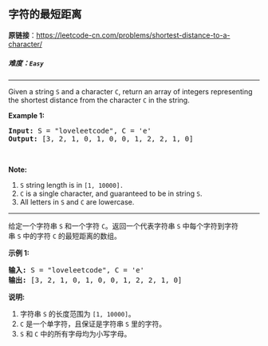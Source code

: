 ## 字符的最短距离

**原链接**：<https://leetcode-cn.com/problems/shortest-distance-to-a-character/>

##### 难度：**`Easy`**

----- 
<p>Given a string <code>S</code>&nbsp;and a character <code>C</code>, return an array of integers representing the shortest distance from the character <code>C</code> in the string.</p>

<p><strong>Example 1:</strong></p>

<pre>
<strong>Input:</strong> S = &quot;loveleetcode&quot;, C = &#39;e&#39;
<strong>Output:</strong> [3, 2, 1, 0, 1, 0, 0, 1, 2, 2, 1, 0]
</pre>

<p>&nbsp;</p>

<p><strong>Note:</strong></p>

<ol>
	<li><code>S</code> string length is&nbsp;in&nbsp;<code>[1, 10000].</code></li>
	<li><code>C</code>&nbsp;is a single character, and guaranteed to be in string <code>S</code>.</li>
	<li>All letters in <code>S</code> and <code>C</code> are lowercase.</li>
</ol>


----- 
<p>给定一个字符串&nbsp;<code>S</code>&nbsp;和一个字符&nbsp;<code>C</code>。返回一个代表字符串&nbsp;<code>S</code>&nbsp;中每个字符到字符串&nbsp;<code>S</code>&nbsp;中的字符&nbsp;<code>C</code>&nbsp;的最短距离的数组。</p>

<p><strong>示例 1:</strong></p>

<pre>
<strong>输入:</strong> S = &quot;loveleetcode&quot;, C = &#39;e&#39;
<strong>输出:</strong> [3, 2, 1, 0, 1, 0, 0, 1, 2, 2, 1, 0]
</pre>

<p><strong>说明:</strong></p>

<ol>
	<li>字符串&nbsp;<code>S</code>&nbsp;的长度范围为&nbsp;<code>[1, 10000]</code>。</li>
	<li><code>C</code>&nbsp;是一个单字符，且保证是字符串&nbsp;<code>S</code>&nbsp;里的字符。</li>
	<li><code>S</code>&nbsp;和&nbsp;<code>C</code>&nbsp;中的所有字母均为小写字母。</li>
</ol>
